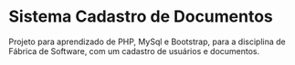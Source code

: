 # Sistema Cadastro de Documentos
Projeto para aprendizado de PHP, MySql e Bootstrap,
para a disciplina de Fábrica de Software,
com um cadastro de usuários e documentos.
